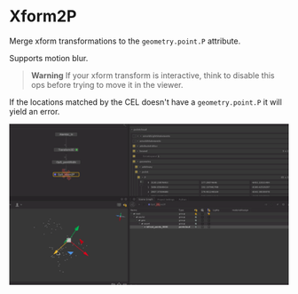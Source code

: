 # Xform2P

Merge xform transformations to the `geometry.point.P` attribute.

Supports motion blur.

> **Warning** If your xform transform is interactive, think to disable
> this ops before trying to move it in the viewer.

If the locations matched by the CEL doesn't have a `geometry.point.P` it will yield
an error.

![katana gif of the opscript](xform2p.gif)
